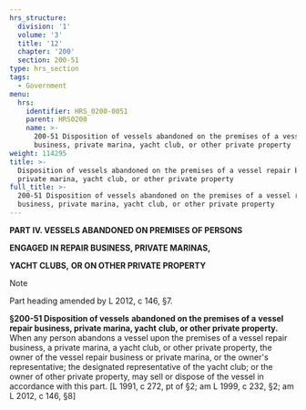 ```yaml
---
hrs_structure:
  division: '1'
  volume: '3'
  title: '12'
  chapter: '200'
  section: 200-51
type: hrs_section
tags:
  - Government
menu:
  hrs:
    identifier: HRS_0200-0051
    parent: HRS0200
    name: >-
      200-51 Disposition of vessels abandoned on the premises of a vessel repair
      business, private marina, yacht club, or other private property
weight: 114295
title: >-
  Disposition of vessels abandoned on the premises of a vessel repair business,
  private marina, yacht club, or other private property
full_title: >-
  200-51 Disposition of vessels abandoned on the premises of a vessel repair
  business, private marina, yacht club, or other private property
---
```

**PART IV. VESSELS ABANDONED ON PREMISES OF PERSONS**

**ENGAGED IN REPAIR BUSINESS, PRIVATE MARINAS,**

**YACHT CLUBS,** **OR ON OTHER PRIVATE PROPERTY**

Note

Part heading amended by L 2012, c 146, §7.

**§200-51 Disposition of vessels** **abandoned on the premises of a** **vessel repair business, private marina, yacht** **club, or other private property.** When any person abandons a vessel upon the premises of a vessel repair business, a private marina, a yacht club, or other private property, the owner of the vessel repair business or private marina, or the owner's representative; the designated representative of the yacht club; or the owner of other private property, may sell or dispose of the vessel in accordance with this part. [L 1991, c 272, pt of §2; am L 1999, c 232, §2; am L 2012, c 146, §8]